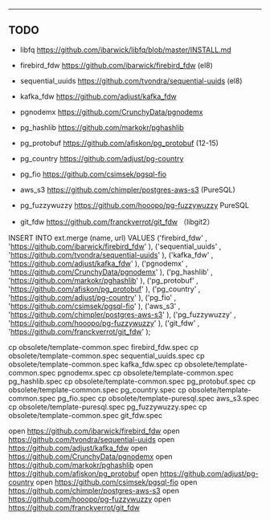--------

## **TODO**

- libfq https://github.com/ibarwick/libfq/blob/master/INSTALL.md

- firebird_fdw         https://github.com/ibarwick/firebird_fdw            (el8)
- sequential_uuids     https://github.com/tvondra/sequential-uuids         (el8)
- kafka_fdw            https://github.com/adjust/kafka_fdw
- pgnodemx             https://github.com/CrunchyData/pgnodemx
- pg_hashlib           https://github.com/markokr/pghashlib
- pg_protobuf          https://github.com/afiskon/pg_protobuf             (12-15)
- pg_country           https://github.com/adjust/pg-country
- pg_fio               https://github.com/csimsek/pgsql-fio
- aws_s3               https://github.com/chimpler/postgres-aws-s3         (PureSQL)
- pg_fuzzywuzzy        https://github.com/hooopo/pg-fuzzywuzzy             PureSQL
- git_fdw              https://github.com/franckverrot/git_fdw            （libgit2）


INSERT INTO ext.merge (name, url) VALUES
('firebird_fdw'     ,    'https://github.com/ibarwick/firebird_fdw'       ),
('sequential_uuids' ,    'https://github.com/tvondra/sequential-uuids'       ),
('kafka_fdw'        ,    'https://github.com/adjust/kafka_fdw'       ),
('pgnodemx'         ,    'https://github.com/CrunchyData/pgnodemx'       ),
('pg_hashlib'       ,    'https://github.com/markokr/pghashlib'       ),
('pg_protobuf'      ,    'https://github.com/afiskon/pg_protobuf'       ),
('pg_country'       ,    'https://github.com/adjust/pg-country'       ),
('pg_fio'           ,    'https://github.com/csimsek/pgsql-fio'       ),
('aws_s3'           ,    'https://github.com/chimpler/postgres-aws-s3'       ),
('pg_fuzzywuzzy'    ,    'https://github.com/hooopo/pg-fuzzywuzzy'       ),
('git_fdw'          ,    'https://github.com/franckverrot/git_fdw'       );

cp obsolete/template-common.spec firebird_fdw.spec
cp obsolete/template-common.spec sequential_uuids.spec
cp obsolete/template-common.spec kafka_fdw.spec
cp obsolete/template-common.spec pgnodemx.spec
cp obsolete/template-common.spec pg_hashlib.spec
cp obsolete/template-common.spec pg_protobuf.spec
cp obsolete/template-common.spec pg_country.spec
cp obsolete/template-common.spec pg_fio.spec
cp obsolete/template-puresql.spec aws_s3.spec
cp obsolete/template-puresql.spec pg_fuzzywuzzy.spec
cp obsolete/template-common.spec git_fdw.spec


open https://github.com/ibarwick/firebird_fdw
open https://github.com/tvondra/sequential-uuids
open https://github.com/adjust/kafka_fdw
open https://github.com/CrunchyData/pgnodemx
open https://github.com/markokr/pghashlib
open https://github.com/afiskon/pg_protobuf
open https://github.com/adjust/pg-country
open https://github.com/csimsek/pgsql-fio
open https://github.com/chimpler/postgres-aws-s3
open https://github.com/hooopo/pg-fuzzywuzzy
open https://github.com/franckverrot/git_fdw       
